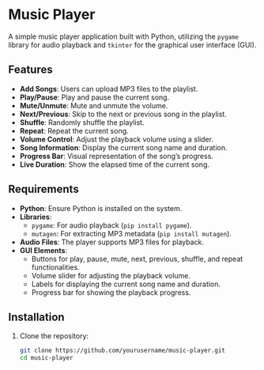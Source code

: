 
# Music Player

A simple music player application built with Python, utilizing the `pygame` library for audio playback and `tkinter` for the graphical user interface (GUI).

## Features

- **Add Songs**: Users can upload MP3 files to the playlist.
- **Play/Pause**: Play and pause the current song.
- **Mute/Unmute**: Mute and unmute the volume.
- **Next/Previous**: Skip to the next or previous song in the playlist.
- **Shuffle**: Randomly shuffle the playlist.
- **Repeat**: Repeat the current song.
- **Volume Control**: Adjust the playback volume using a slider.
- **Song Information**: Display the current song name and duration.
- **Progress Bar**: Visual representation of the song’s progress.
- **Live Duration**: Show the elapsed time of the current song.

## Requirements

- **Python**: Ensure Python is installed on the system.
- **Libraries**:
  - `pygame`: For audio playback (`pip install pygame`).
  - `mutagen`: For extracting MP3 metadata (`pip install mutagen`).
- **Audio Files**: The player supports MP3 files for playback.
- **GUI Elements**:
  - Buttons for play, pause, mute, next, previous, shuffle, and repeat functionalities.
  - Volume slider for adjusting the playback volume.
  - Labels for displaying the current song name and duration.
  - Progress bar for showing the playback progress.

## Installation

1. Clone the repository:

   ```bash
   git clone https://github.com/yourusername/music-player.git
   cd music-player

